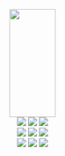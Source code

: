<div align="center">
  <img width="41%" height="195px" src="https://github-readme-stats.vercel.app/api/top-langs/?username=mirelameic&layout=compact&hide_border=true&theme=merko" />
</div>
<div align="center"> 
   <img src="https://img.shields.io/badge/java-%23ED8B00.svg?style=for-the-badge&logo=java&logoColor=white">
    <img src="https://img.shields.io/badge/clojure-%23Clojure.svg?style=for-the-badge&logo=clojure&logoColor=white">
    <img src="https://img.shields.io/badge/datomic-%230C2C54.svg?style=for-the-badge&logo=datomic&logoColor=white" /><br>
    <img src="https://img.shields.io/badge/c-%2300599C.svg?style=for-the-badge&logo=c&logoColor=white">
    <img src="https://img.shields.io/badge/postgresql-%23316192.svg?style=for-the-badge&logo=postgresql&logoColor=white">
    <img src="https://img.shields.io/badge/oracle-%23F80000.svg?style=for-the-badge&logo=oracle&logoColor=white" /><br>
    <img src="https://img.shields.io/badge/spring-%236DB33F.svg?style=for-the-badge&logo=spring&logoColor=white">
    <img src="https://img.shields.io/badge/linux-%23FCC624.svg?style=for-the-badge&logo=linux&logoColor=black">
    <img src="https://img.shields.io/badge/docker-%230db7ed.svg?style=for-the-badge&logo=docker&logoColor=white" /><br>
  </div>
